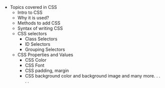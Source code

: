 * Topics covered in CSS
    * Intro to CSS
    * Why it is used?
    * Methods to add CSS
    * Syntax of writing CSS
    * CSS selectors
        * Class Selectors
        * ID Selectors
        * Grouping Selectors
    * CSS Properties and Values
        * CSS Color
        * CSS Font
        * CSS padding, margin
        * CSS background color and background image
   and many more. . . . . 
